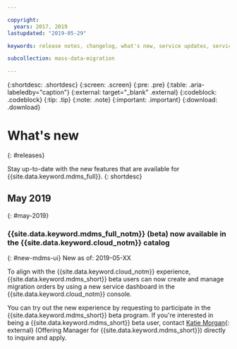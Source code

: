 ```yaml
---

copyright:
  years: 2017, 2019
lastupdated: "2019-05-29"

keywords: release notes, changelog, what's new, service updates, service bulletin

subcollection: mass-data-migration

---
```


{:shortdesc: .shortdesc}
{:screen: .screen}
{:pre: .pre}
{:table: .aria-labeledby="caption"}
{:external: target="_blank" .external}
{:codeblock: .codeblock}
{:tip: .tip}
{:note: .note}
{:important: .important}
{:download: .download}

# What's new
{: #releases}

Stay up-to-date with the new features that are available for {{site.data.keyword.mdms_full}}. 
{: shortdesc}

## May 2019
{: #may-2019}

### {{site.data.keyword.mdms_full_notm}} (beta) now available in the {{site.data.keyword.cloud_notm}} catalog
{: #new-mdms-ui}
New as of: 2019-05-XX

To align with the {{site.data.keyword.cloud_notm}} experience, {{site.data.keyword.mdms_short}} beta users can now create and manage migration orders by using a new service dashboard in the {{site.data.keyword.cloud_notm}} console.

You can try out the new experience by requesting to participate in the {{site.data.keyword.mdms_short}} beta program. If you're interested in being a {{site.data.keyword.mdms_short}} beta user, contact [Katie Morgan](mailto:katie.morgan@ibm.com){: external} (Offering Manager for {{site.data.keyword.mdms_short}}) directly to inquire and apply.
